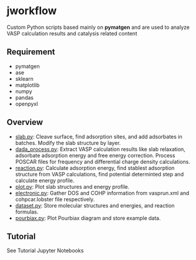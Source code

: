 # jworkflow
Custom Python scripts based mainly on **pymatgen** and are used to analyze VASP calculation results and catalysis related content
## Requirement
- pymatgen
- ase
- sklearn
- matplotlib
- numpy
- pandas
- openpyxl
## Overview
- [slab.py](https://github.com/jchddd/scripts/blob/main/jworkflow/Jworkflow/slab.py): Cleave surface, find adsorption sites, and add adsorbates in batches. Modify the slab structure by layer.
- [dada_process.py](https://github.com/jchddd/scripts/blob/main/jworkflow/Jworkflow/data_process.py): Extract VASP calculation results like slab relaxation, adsorbate adsorption energy and free energy correction. Process  POSCAR files for frequency and differential charge density calculations.
- [reaction.py](https://github.com/jchddd/scripts/blob/main/jworkflow/Jworkflow/reaction.py): Calculate adsorption energy, find stablest adsorption structure from VASP calculations, find potential determinted step and calculate energy profile.
- [plot.py](https://github.com/jchddd/scripts/blob/main/jworkflow/Jworkflow/plot.py): Plot slab structures and energy profile.
- [electronic.py](https://github.com/jchddd/scripts/blob/main/jworkflow/Jworkflow/electronic.py): Gather DOS and COHP information from vasprun.xml and cohpcar.lobster file respectively.
- [dataset.py](https://github.com/jchddd/scripts/blob/main/jworkflow/Jworkflow/dataset.py): Store molecular structures and energies, and reaction formulas.
- [pourbiax.py](https://github.com/jchddd/scripts/blob/main/jworkflow/Jworkflow/pourbiax.py): Plot Pourbiax diagram and store example data.
## Tutorial
See Tutorial Jupyter Notebooks
